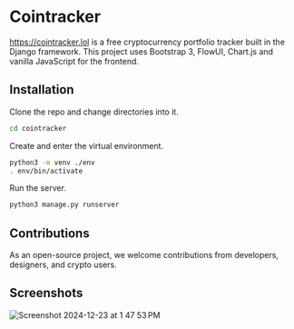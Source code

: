 # Cointracker

https://cointracker.lol is a free cryptocurrency portfolio tracker built in the Django framework. This project uses Bootstrap 3, FlowUI, Chart.js and vanilla JavaScript for the frontend. 

## Installation
Clone the repo and change directories into it.
```bash
cd cointracker
```

Create and enter the virtual environment.
```bash
python3 -m venv ./env
. env/bin/activate
```

Run the server. 
```bash
python3 manage.py runserver
```

## Contributions

As an open-source project, we welcome contributions from developers, designers, and crypto users.

## Screenshots
![Screenshot 2024-12-23 at 1 47 53 PM](https://github.com/user-attachments/assets/1a1e2cb6-cf4a-4c0d-a857-c8f92d0a574f)
